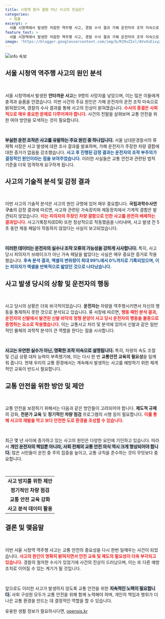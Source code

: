 ```yaml
---
title: 시청역 참사 결함 아닌 사고의 진실은?
categories:
  - 법률
excerpt: >
  서울 시청역에서 발생한 처참한 역주행 사고, 경찰 수사 결과 가해 운전자의 조작 미숙으로 드러났습니다. 차량 결함이 아닌, 운전자의 실수로 인한 비극이었던 사실이 확인되었습니다.
feature_text: >
  서울 시청역에서 발생한 처참한 역주행 사고, 경찰 수사 결과 가해 운전자의 조작 미숙으로 드러났습니다. 차량 결함이 아닌, 운전자의 실수로 인한 비극이었던 사실이 확인되었습니다.
image: 'https://blogger.googleusercontent.com/img/b/R29vZ2xl/AVvXsEixyZcFfHzMRdzZMjFBmAUKJYCLCGyLL1o632UiGVXcaFdKo_bkvkuCioo0uUKlGfBVcT3P84aROyZIXSBEx3Aw5nCQ3pTgDom1WDC4m8eifvWiAmWEEVb4x6G_l8C0QH225ldMjyaFvpxGEBGNO37VmDTDMHGhJPq73UglMfDca1-0aw/s1600/blogspot.png'
---
```


<p><img src="https://blogger.googleusercontent.com/img/b/R29vZ2xl/AVvXsEixyZcFfHzMRdzZMjFBmAUKJYCLCGyLL1o632UiGVXcaFdKo_bkvkuCioo0uUKlGfBVcT3P84aROyZIXSBEx3Aw5nCQ3pTgDom1WDC4m8eifvWiAmWEEVb4x6G_l8C0QH225ldMjyaFvpxGEBGNO37VmDTDMHGhJPq73UglMfDca1-0aw/s1600/blogspot.png" alt="info 속보" /></p>

<h2 data-ke-size="size26">서울 시청역 역주행 사고의 원인 분석</h2>

<p data-ke-size="size16">&nbsp;</p>

<p>서울 시청역에서 발생한 <b>안타까운 사고</b>는 9명의 사망자를 낳았으며, 이는 많은 이들에게 충격과 슬픔을 안겼습니다. 이번 사건의 주요 원인은 가해 운전자의 운전 조작 미숙으로 밝혀졌으며, 경찰의 수사 결과를 통해 사고의 진상이 밝혀졌습니다. <b><span style="color: #ee2323;">수사의 종결은 사회적으로 매우 중요한 문제로 다루어져야 합니다.</span></b> 사건의 전말을 살펴보며 교통 안전을 위한 여야 방안을 모색하는 것이 필요합니다.</p>

<p data-ke-size="size16">&nbsp;</p>

<p><b><span style="background-color: #21538527;">부실한 운전 조작은 사고를 유발하는 주요 원인 중 하나입니다.</span></b> 서울 남대문경찰서의 류재혁 서장은 사고 발생에 대한 조사 결과를 발표하며, 가해 운전자가 주장한 차량 결함에 대한 증거가 없음을 강조했습니다. <b><span style="color: #1a5490;">사고 후 진행된 감정 결과는 운전자의 조작 부주의가 결정적인 원인이라는 점을 보여주었습니다.</span></b> 이러한 사실들은 교통 안전과 관련된 법적 기준을 더욱 엄격하게 요구하게 됩니다.</p>

<h2 data-ke-size="size26">사고의 기술적 분석 및 감정 결과</h2>

<p data-ke-size="size16">&nbsp;</p>

<p>이번 사고의 기술적 분석은 사고의 원인 규명에 있어 매우 중요합니다. <b>국립과학수사연구소</b>의 감정 결과에 따르면, 사고와 관련된 가속장치와 제동장치에서 기계적 결함은 발견되지 않았습니다. <b><span style="color: #ee2323;">이는 피의자의 주장인 차량 결함으로 인한 사고를 완전히 배제하는 결과입니다.</span></b> 사고기록장치(EDR) 또한 정상적으로 작동했음을 나타내며, 사고 발생 전 5초 동안 제동 페달이 작동하지 않았다는 사실이 보고되었습니다. </p>

<p data-ke-size="size16">&nbsp;</p>

<p><b><span style="background-color: #21538527;">이러한 데이터는 운전자의 실수나 조작 오류의 가능성을 강하게 시사합니다.</span></b> 특히, 사고 당시 피의자가 브레이크가 아닌 가속 페달을 밟았다는 사실은 매우 중요한 증거로 작용했습니다. <b><span style="color: #1a5490;">후속 분석 결과, 액셀의 변위량이 최대 99%에서 0%까지로 기록되었으며, 이는 피의자가 액셀을 반복적으로 밟았던 것으로 나타났습니다.</span></b> </p>

<h2 data-ke-size="size26">사고 발생 당시의 상황 및 운전자의 행동</h2>

<p data-ke-size="size16">&nbsp;</p>

<p>사고 당시의 상황은 더욱 비극적이었습니다. <b>운전자는</b> 차량을 역주행시키면서 자신의 행동을 통제하지 못한 것으로 분석되고 있습니다. 류 서장에 따르면, <b><span style="color: #ee2323;">행동 패턴 분석 결과, 운전자의 신발에서 발견된 신발 바닥의 정형 문양이 사고 당시 운전자의 행동을 물증으로 증명하는 요소로 작용했습니다.</span></b> 이는 교통사고 처리 및 분석에 있어서 신발과 같은 일반적인 물체의 과학적 분석이 큰 역할을 한다는 점을 시사합니다.</p>

<p data-ke-size="size16">&nbsp;</p>

<p><b><span style="background-color: #21538527;">사고는 우연한 실수가 아닌, 명확한 조작 미숙으로 설명됩니다.</span></b> 특히, 차량의 속도 조절 및 긴급 상황 대처 능력이 부족했기에, 이는 다시 한 번 <b>교통안전 교육의 필요성</b>을 일깨워 줍니다. 현재 우리의 교통 환경에서는 계속해서 발생하는 사고를 예방하기 위한 체계적인 교육이 반드시 필요합니다. </p>

<h2 data-ke-size="size26">교통 안전을 위한 방안 및 제안</h2>

<p data-ke-size="size16">&nbsp;</p>

<p>교통 안전을 보장하기 위해서는 다음과 같은 방안들이 고려되어야 합니다. <b>제도적 규제</b>의 강화, <b>전문가 교육</b> 및 <b>정기적인 차량 점검</b> 프로그램의 시행 등이 필요합니다. <b><span style="color: #ee2323;">이를 통해 사고의 재발을 막고 보다 안전한 도로 환경을 조성할 수 있습니다.</span></b></p>

<p data-ke-size="size16">&nbsp;</p>

<p>최근 몇 년 사이에 증가하고 있는 사고의 원인은 다양한 요인에 기인하고 있습니다. 따라서 <b><span style="background-color: #21538527;">개인 운전자의 책임뿐 아니라, 사회 전체의 교통 안전 의식 역시 크게 향상되어야 합니다.</span></b> 많은 시민들이 운전 중 주의 집중을 높이고, 교통 규칙을 준수하는 것이 무엇보다 중요합니다.</p>

<p data-ke-size="size16">&nbsp;</p>

<table style="width: 100%;">
    <tr>
        <td style="text-align: center; height: 17px;"><b>사고 방지를 위한 제안</b></td>
    </tr>
    <tr>
        <td style="text-align: center; height: 17px;"><b>정기적인 차량 점검</b></td>
    </tr>
    <tr>
        <td style="text-align: center; height: 17px;"><b>교통 안전 교육 강화</b></td>
    </tr>
    <tr>
        <td style="text-align: center; height: 17px;"><b>사고 분석 데이터 활용</b></td>
    </tr>
</table>

<h2 data-ke-size="size26">결론 및 맺음말</h2>

<p data-ke-size="size16">&nbsp;</p>

<p>이번 서울 시청역 역주행 사고는 교통 안전의 중요성을 다시 한번 일깨우는 사건이 되었습니다. <b><span style="color: #ee2323;">사고의 원인이 명확히 밝혀지면서 안전 교육 및 제도의 필요성이 더욱 부각되고 있습니다.</span></b> 경찰의 철저한 수사가 있었기에 사건의 진상이 드러났으며, 이는 또 다른 예방 조치로 이어질 수 있는 계기가 될 것입니다.</p>

<p data-ke-size="size16">&nbsp;</p>

<p>앞으로도 이러한 사고가 발생하지 않도록 교통 안전을 위한 <b><span style="background-color: #21538527;">지속적인 노력이 필요합니다.</span></b> 사회 구성원 모두가 교통 안전을 위해 함께 노력해야 하며, 개인의 책임과 행위가 더 나은 교통 환경을 만드는 데 결정적인 역할을 할 수 있습니다.</p>
유용한 생활 정보가 필요하시다면, <a href="https://opensis.kr" rel="dofollow">opensis.kr</a>


